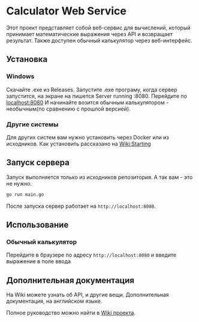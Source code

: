 # Calculator Web Service

Этот проект представляет собой веб-сервис для вычислений, который принимает математические выражения через API и возвращает результат. Также доступен обычный калькулятор через веб-интерфейс.

## Установка

### Windows
Скачайте .exe из Releases. Запустите .exe програму, когда сервер запустится, на экране на пишется Server running :8080. Перейдите по [localhost:8080](http://localhost:8080) И начинайте возится обычным калькулятором - необычным(по сравнению с прошлой версией).

### Другие системы
Для других систем вам нужно установить через Docker или из исходников. Как установить рассказано на [Wiki:Starting](https://github.com//KozuGemer/calculator-web-service/wiki/Starting)

## Запуск сервера
Запуск выполняется только из исходников репозитория. А так вам - это не нужно.

```sh
go run main.go
```

После запуска сервер работает на `http://localhost:8080`.

## Использование

### Обычный калькулятор

Перейдите в браузере по адресу `http://localhost:8080` и введите выражение в поле ввода

## Дополнительная документация
На Wiki можете узнать об API, и другие вещи.
Дополнительная документация, на английском языке.

Полное руководство можно найти в [Wiki проекта](https://github.com//KozuGemer/calculator-web-service/wiki).

